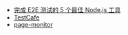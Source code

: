 - [完成 E2E 测试的 5 个最佳 Node.js 工具](https://medium.com/@adrian_lewis/top-5-most-rated-node-js-frameworks-for-end-to-end-web-testing-f8ebca4e5d44#.vk449a1r5)
- [TestCafe](https://zhuanlan.zhihu.com/p/25973163)
- [page-monitor](https://github.com/fouber/page-monitor)
